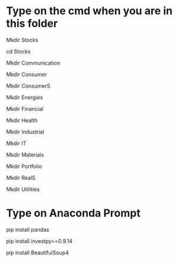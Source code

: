 # Type on the cmd when you are in this folder

Mkdir Stocks

cd Stocks

Mkdir Communication

Mkdir Consumer

Mkdir ConsumerS

Mkdir Energies

Mkdir Financial

Mkdir Health

Mkdir Industrial

Mkdir IT

Mkdir Materials

Mkdir Portfolio

Mkdir RealS

Mkdir Utilities

# Type on Anaconda Prompt

pip install pandas

pip install investpy==0.9.14

pip install BeautifulSoup4
